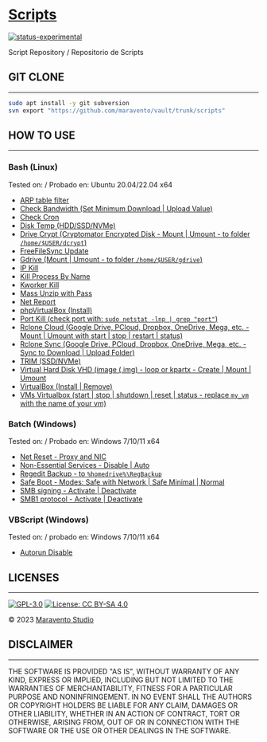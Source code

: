 # [Scripts](https://www.maravento.com)

[![status-experimental](https://img.shields.io/badge/status-experimental-orange.svg)](https://github.com/maravento/vault)

Script Repository / Repositorio de Scripts

## GIT CLONE

---

```bash
sudo apt install -y git subversion
svn export "https://github.com/maravento/vault/trunk/scripts"
```

## HOW TO USE

---

### Bash (Linux)

Tested on: / Probado en: Ubuntu 20.04/22.04 x64

- [ARP table filter](https://raw.githubusercontent.com/maravento/vault/master/scripts/bash/arponscan.sh)
- [Check Bandwidth (Set Minimum Download | Upload Value)](https://raw.githubusercontent.com/maravento/vault/master/scripts/bash/bandwidth.sh)
- [Check Cron](https://raw.githubusercontent.com/maravento/vault/master/scripts/bash/checkcron.sh)
- [Disk Temp (HDD/SSD/NVMe)](https://raw.githubusercontent.com/maravento/vault/master/scripts/bash/disktemp.sh)
- [Drive Crypt (Cryptomator Encrypted Disk - Mount | Umount - to folder `/home/$USER/dcrypt`)](https://raw.githubusercontent.com/maravento/vault/master/scripts/bash/drivecrypt.sh)
- [FreeFileSync Update](https://raw.githubusercontent.com/maravento/vault/master/scripts/bash/ffsupdate.sh)
- [Gdrive (Mount | Umount - to folder `/home/$USER/gdrive`)](https://raw.githubusercontent.com/maravento/vault/master/scripts/bash/gdrive.sh)
- [IP Kill](https://raw.githubusercontent.com/maravento/vault/master/scripts/bash/ipkill.sh)
- [Kill Process By Name](https://raw.githubusercontent.com/maravento/vault/master/scripts/bash/pskill.sh)
- [Kworker Kill](https://raw.githubusercontent.com/maravento/vault/master/scripts/bash/kworker.sh)
- [Mass Unzip with Pass](https://raw.githubusercontent.com/maravento/vault/master/scripts/bash/massunzip.sh)
- [Net Report](https://raw.githubusercontent.com/maravento/vault/master/scripts/bash/netreport.sh)
- [phpVirtualBox (Install)](https://raw.githubusercontent.com/maravento/vault/master/scripts/bash/phpvbox.sh)
- [Port Kill (check port with: `sudo netstat -lnp | grep "port"`)](https://raw.githubusercontent.com/maravento/vault/master/scripts/bash/portkill.sh)
- [Rclone Cloud (Google Drive, PCloud, Dropbox, OneDrive, Mega, etc. - Mount | Umount with start | stop | restart | status)](https://raw.githubusercontent.com/maravento/vault/master/scripts/bash/rcloud.sh)
- [Rclone Sync (Google Drive, PCloud, Dropbox, OneDrive, Mega, etc. - Sync to Download | Upload Folder)](https://raw.githubusercontent.com/maravento/vault/master/scripts/bash/rsync.sh)
- [TRIM (SSD/NVMe)](https://raw.githubusercontent.com/maravento/vault/master/scripts/bash/trim.sh)
- [Virtual Hard Disk VHD (image (.img) - loop or kpartx - Create | Mount | Umount](https://raw.githubusercontent.com/maravento/vault/master/scripts/bash/vdisk.sh)
- [VirtualBox (Install | Remove)](https://raw.githubusercontent.com/maravento/vault/master/scripts/bash/vboxinstall.sh)
- [VMs Virtualbox (start | stop | shutdown | reset | status - replace `my_vm` with the name of your vm)](https://raw.githubusercontent.com/maravento/vault/master/scripts/bash/vm.sh)

### Batch (Windows)

Tested on: / Probado en: Windows 7/10/11 x64

- [Net Reset - Proxy and NIC](https://raw.githubusercontent.com/maravento/vault/master/scripts/batch/netreset.bat)
- [Non-Essential Services - Disable | Auto](https://raw.githubusercontent.com/maravento/vault/master/scripts/batch/nonservices.bat)
- [Regedit Backup - to `%homedrive%\RegBackup`](https://raw.githubusercontent.com/maravento/vault/master/scripts/batch/regbackup.bat)
- [Safe Boot - Modes: Safe with Network | Safe Minimal | Normal](https://raw.githubusercontent.com/maravento/vault/master/scripts/batch/safeboot.bat)
- [SMB signing - Activate | Deactivate](https://raw.githubusercontent.com/maravento/vault/master/scripts/batch/smbsign.bat)
- [SMB1 protocol - Activate | Deactivate](https://raw.githubusercontent.com/maravento/vault/master/scripts/batch/smb1.bat)

### VBScript (Windows)

Tested on: / probado en: Windows 7/10/11 x64

- [Autorun Disable](https://raw.githubusercontent.com/maravento/vault/master/scripts/vbs/autorun.vbs)

## LICENSES

---

[![GPL-3.0](https://img.shields.io/badge/License-GPLv3-blue.svg)](https://www.gnu.org/licenses/gpl.txt)
[![License: CC BY-SA 4.0](https://img.shields.io/badge/License-CC_BY--SA_4.0-lightgrey.svg)](https://creativecommons.org/licenses/by-sa/4.0/)

© 2023 [Maravento Studio](https://www.maravento.com)

## DISCLAIMER

---

THE SOFTWARE IS PROVIDED "AS IS", WITHOUT WARRANTY OF ANY KIND, EXPRESS OR IMPLIED, INCLUDING BUT NOT LIMITED TO THE WARRANTIES OF MERCHANTABILITY, FITNESS FOR A PARTICULAR PURPOSE AND NONINFRINGEMENT. IN NO EVENT SHALL THE AUTHORS OR COPYRIGHT HOLDERS BE LIABLE FOR ANY CLAIM, DAMAGES OR OTHER LIABILITY, WHETHER IN AN ACTION OF CONTRACT, TORT OR OTHERWISE, ARISING FROM, OUT OF OR IN CONNECTION WITH THE SOFTWARE OR THE USE OR OTHER DEALINGS IN THE SOFTWARE.
